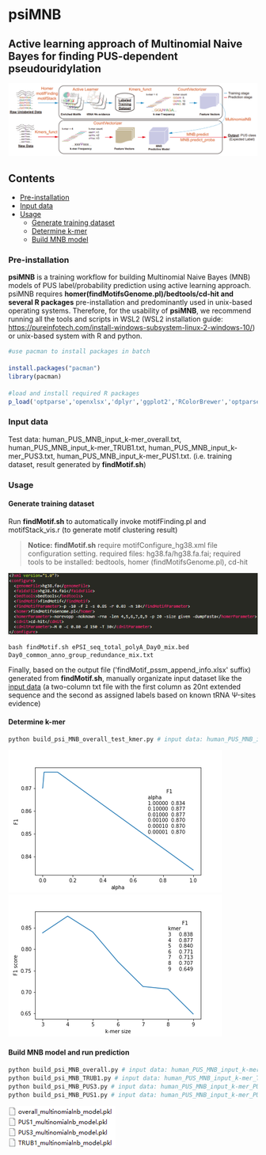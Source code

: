 # psiMNB

## Active learning approach of Multinomial Naive Bayes for finding PUS-dependent pseudouridylation

![psiMNB](psiMNB.png)

## Contents
- [Pre-installation](#pre-installation)
- [Input data](#input-data)
- [Usage](#Usage)
  - [Generate training dataset](#generate-training-dataset)
  - [Determine k-mer](#determine-k-mer)
  - [Build MNB model](#build-MNB-model)

### Pre-installation
**psiMNB** is a training workflow for building Multinomial Naive Bayes (MNB) models of PUS label/probability prediction using active learning approach. psiMNB requires **homer(findMotifsGenome.pl)/bedtools/cd-hit and several R packages** pre-installation and predominantly used in unix-based operating systems. Therefore, for the usability of **psiMNB**, we recommend running all the tools and scripts in WSL2 (WSL2 installation guide: https://pureinfotech.com/install-windows-subsystem-linux-2-windows-10/) or unix-based system with R and python.

```R
#use pacman to install packages in batch

install.packages("pacman")
library(pacman)

#load and install required R packages 
p_load('optparse','openxlsx','dplyr','ggplot2','RColorBrewer','optparse','motifStack','gridGraphics','stringr')
```
### Input data
Test data: human_PUS_MNB_input_k-mer_overall.txt, human_PUS_MNB_input_k-mer_TRUB1.txt, human_PUS_MNB_input_k-mer_PUS3.txt, human_PUS_MNB_input_k-mer_PUS1.txt. (i.e. training dataset, result generated by **findMotif.sh**)

### Usage

#### Generate training dataset

Run **findMotif.sh** to automatically invoke motifFinding.pl and motifStack_vis.r (to generate motif clustering result)

> **Notice:** **findMotif.sh** require motifConfigure_hg38.xml file configuration setting. required files: hg38.fa/hg38.fa.fai; required tools to be installed: bedtools, homer (findMotifsGenome.pl), cd-hit

![motifConfigure_hg38](motifConfigure_hg38.png)

```shell
bash findMotif.sh ePSI_seq_total_polyA_Day0_mix.bed Day0_common_anno_group_redundance_mix.txt
```

Finally, based on the output file ('findMotif_pssm_append_info.xlsx' suffix) generated from **findMotif.sh**, manually organizate input dataset like the [input data](#input-data) (a two-column txt file with the first column as 20nt extended sequence and the second as assigned labels based on known tRNA Ψ-sites evidence)

#### Determine k-mer
```python
python build_psi_MNB_overall_test_kmer.py # input data: human_PUS_MNB_input_k-mer_overall.txt is loaded
```

![alpha_plot](alpha_plot.png) ![kmer_plot](kmer_plot.png)

#### Build MNB model and run prediction
```python
python build_psi_MNB_overall.py # input data: human_PUS_MNB_input_k-mer_overall.txt is loaded
python build_psi_MNB_TRUB1.py # input data: human_PUS_MNB_input_k-mer_TRUB1.txt is loaded
python build_psi_MNB_PUS3.py # input data: human_PUS_MNB_input_k-mer_PUS3.txt is loaded
python build_psi_MNB_PUS1.py # input data: human_PUS_MNB_input_k-mer_PUS1.txt is loaded
```

![model_result](model_result.png)

